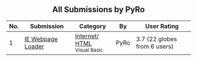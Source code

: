 ﻿<div align="center">

## All Submissions by PyRo

</div>

No.  | Submission | Category | By   | User Rating
---- | ---------- | -------- | ---- | -----------
1 | [IE Webpage Loader<br />](https://github.com/Planet-Source-Code/pyro-ie-webpage-loader__1-12485) | [Internet/ HTML<br /><sup>Visual Basic</sup>](../ByCategory/internet-html__1-34.md) | PyRo | 3.7 (22 globes from 6 users)
